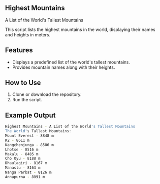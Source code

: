 ## Highest Mountains 
A List of the World's Tallest Mountains

This script lists the highest mountains in the world, displaying their names and heights in meters.

## Features

- Displays a predefined list of the world's tallest mountains.
- Provides mountain names along with their heights.

## How to Use

1. Clone or download the repository.
2. Run the script.

## Example Output
```bash
Highest Mountains - A List of the World's Tallest Mountains
The World's Tallest Mountains:
Mount Everest - 8848 m
K2 - 8611 m
Kangchenjunga - 8586 m
Lhotse - 8516 m
Makalu - 8485 m
Cho Oyu - 8188 m
Dhaulagiri - 8167 m
Manaslu - 8163 m
Nanga Parbat - 8126 m
Annapurna - 8091 m
```
